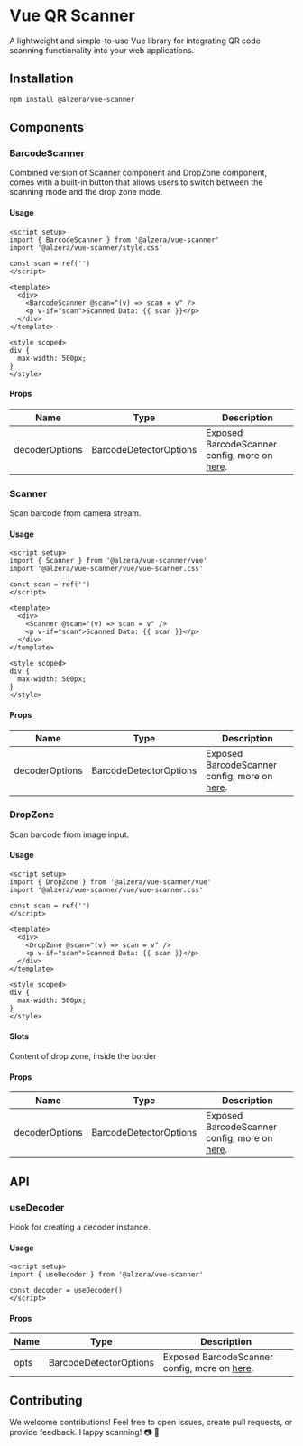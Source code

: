 # Vue QR Scanner

A lightweight and simple-to-use Vue library for integrating QR code scanning functionality into your web applications.

## Installation
```bash
npm install @alzera/vue-scanner
```

## Components

### BarcodeScanner

Combined version of Scanner component and DropZone component, comes with a built-in button that allows users to switch between the scanning mode and the drop zone mode.

#### Usage

```vue
<script setup>
import { BarcodeScanner } from '@alzera/vue-scanner'
import '@alzera/vue-scanner/style.css'

const scan = ref('')
</script>

<template>
  <div>
    <BarcodeScanner @scan="(v) => scan = v" />
    <p v-if="scan">Scanned Data: {{ scan }}</p>
  </div>
</template>

<style scoped>
div {
  max-width: 500px;
}
</style>
```

#### Props

| Name    | Type | Description |
| -------- | ------- | ------- |
| decoderOptions | BarcodeDetectorOptions | Exposed BarcodeScanner config, more on [here](https://github.com/Sec-ant/barcode-detector). |

### Scanner

Scan barcode from camera stream.

#### Usage

```vue
<script setup>
import { Scanner } from '@alzera/vue-scanner/vue'
import '@alzera/vue-scanner/vue/vue-scanner.css'

const scan = ref('')
</script>

<template>
  <div>
    <Scanner @scan="(v) => scan = v" />
    <p v-if="scan">Scanned Data: {{ scan }}</p>
  </div>
</template>

<style scoped>
div {
  max-width: 500px;
}
</style>
```

#### Props

| Name    | Type | Description |
| -------- | ------- | ------- |
| decoderOptions | BarcodeDetectorOptions | Exposed BarcodeScanner config, more on [here](https://github.com/Sec-ant/barcode-detector). |

### DropZone

Scan barcode from image input.

#### Usage

```vue
<script setup>
import { DropZone } from '@alzera/vue-scanner/vue'
import '@alzera/vue-scanner/vue/vue-scanner.css'

const scan = ref('')
</script>

<template>
  <div>
    <DropZone @scan="(v) => scan = v" />
    <p v-if="scan">Scanned Data: {{ scan }}</p>
  </div>
</template>

<style scoped>
div {
  max-width: 500px;
}
</style>
```

#### Slots

Content of drop zone, inside the border

#### Props

| Name    | Type | Description |
| -------- | ------- | ------- |
| decoderOptions | BarcodeDetectorOptions | Exposed BarcodeScanner config, more on [here](https://github.com/Sec-ant/barcode-detector).

## API

### useDecoder

Hook for creating a decoder instance.

#### Usage

```vue
<script setup>
import { useDecoder } from '@alzera/vue-scanner'

const decoder = useDecoder()
</script>
```

#### Props

| Name    | Type | Description |
| -------- | ------- | ------- |
| opts | BarcodeDetectorOptions | Exposed BarcodeScanner config, more on [here](https://github.com/Sec-ant/barcode-detector).

## Contributing

We welcome contributions! Feel free to open issues, create pull requests, or provide feedback.
Happy scanning! 📷 🚀